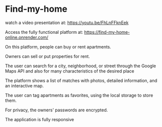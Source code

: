 # Find-my-home

watch a video presentation at: https://youtu.be/FhLnFFknEek

Access the fully functional platform at: https://find-my-home-online.onrender.com/

On this platform, people can buy or rent apartments.

Owners can sell or put properties for rent.

The user can search for a city, neighborhood, or street through the Google Maps API and also for many characteristics of the desired place

The platform shows a list of matches with photos, detailed information, and an interactive map.

The user can tag apartments as favorites, using the local storage to store them.

For privacy, the owners' passwords are encrypted.

The application is fully responsive